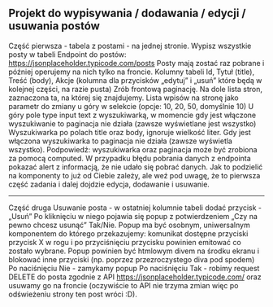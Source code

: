 ## Projekt do wypisywania / dodawania / edycji / usuwania postów

Część pierwsza - tabela z postami - na jednej stronie.
Wypisz wszystkie posty w tabeli
Endpoint do postów: https://jsonplaceholder.typicode.com/posts
Posty mają zostać raz pobrane i później operujemy na nich tylko na froncie.
Kolumny tabeli
Id, Tytuł (title), Treść (body), Akcje (kolumna dla przycisków „edytuj” i „usuń” które będą w kolejnej części, na razie pusta)
Zrób frontową paginację. Na dole lista stron, zaznaczona ta, na której się znajdujemy.
Lista wpisów na stronę jako parametr do zmiany u góry w selekcie (opcje: 10, 20, 50, domyślnie 10)
U góry pole type input text z wyszukiwarką, w momencie gdy jest włączone wyszukiwanie to paginacja nie działa (zawsze wyświetlane jest wszystko)
Wyszukiwarka po polach title oraz body, ignoruje wielkość liter. Gdy jest włączona wyszukiwarka to paginacja nie działa (zawsze wyświetla wszystko).
Podpowiedź: wyszukiwarka oraz paginacja może być zrobiona za pomocą computed.
W przypadku błędu pobrania danych z endpointa pokazać alert z informacją, że nie udało się pobrać danych.
Jak to podzielić na komponenty to już od Ciebie zależy, ale weź pod uwagę, że to pierwsza część zadania i dalej dojdzie edycja, dodawanie i usuwanie.

---

Część druga
Usuwanie posta - w ostatniej kolumnie tabeli dodać przycisk - „Usuń”
Po kliknięciu w niego pojawia się popup z potwierdzeniem „Czy na pewno chcesz usunąć” Tak/Nie.
Popup ma być osobnym, uniwersalnym komponentem do którego przekazujemy:
komunikat
dostępne przyciski
przycisk X w rogu
i po przyciśnięciu przycisku powinien emitować co zostało wybrane.
Popup powinien być htmlowym divem na środku ekranu i blokować inne przyciski (np. poprzez przezroczystego diva pod spodem)
Po naciśnięciu Nie - zamykamy popup
Po naciśnięciu Tak - robimy request DELETE do posta zgodnie z API https://jsonplaceholder.typicode.com/ oraz usuwamy go na froncie (oczywiście to API nie trzyma zmian więc po odświeżeniu strony ten post wróci :D).

